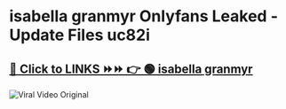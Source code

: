 
 # isabella granmyr Onlyfans Leaked - Update Files uc82i

## <h2><a href="https://clipsfans.com/isabella_granmyr&ref=git">🔗 Click to LINKS ⏩⏩ 👉 🟢 isabella granmyr </a></h2>

<a href="https://clipsfans.com/isabella_granmyr&ref=git" rel="nofollow" data-target="animated-image.originalLink"><img src="https://i.ibb.co.com/xMMVF88/686577567.gif" alt="Viral Video Original" style="max-width: 100%; display: inline-block;" data-target="animated-image.originalImage"></a>

